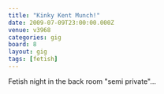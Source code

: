 ```yaml
---
title: "Kinky Kent Munch!"
date: 2009-07-09T23:00:00.000Z
venue: v3968
categories: gig
board: 8
layout: gig
tags: [fetish]
---
```

Fetish night in the back room "semi private"...